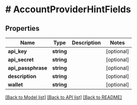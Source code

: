 # # AccountProviderHintFields

## Properties

Name | Type | Description | Notes
------------ | ------------- | ------------- | -------------
**api_key** | **string** |  | [optional]
**api_secret** | **string** |  | [optional]
**api_passphrase** | **string** |  | [optional]
**description** | **string** |  | [optional]
**wallet** | **string** |  | [optional]

[[Back to Model list]](../../README.md#models) [[Back to API list]](../../README.md#endpoints) [[Back to README]](../../README.md)
